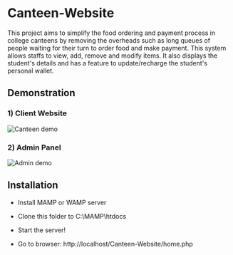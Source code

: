 # Canteen-Website

This project aims to simplify the food ordering and payment process in college canteens by removing the overheads such as long queues of people waiting for their turn to order food and make payment.
This system allows staffs to view, add, remove and modify items. It also displays the student's details and has a feature to update/recharge the student's personal wallet.

## Demonstration

### 1) Client Website
<img src="./Images/Canteen demo.gif" alt="Canteen demo"/>

<br />

### 2) Admin Panel
<img src="./Images/Admin demo.gif" alt="Admin demo"/>

<br />

## Installation

- Install MAMP or WAMP server

- Clone this folder to C:\MAMP\htdocs

- Start the server!

- Go to browser: http://localhost/Canteen-Website/home.php
